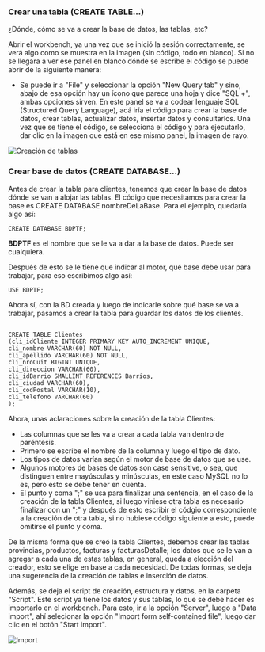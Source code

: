 ### Crear una tabla (CREATE TABLE...)	

¿Dónde, cómo se va a crear la base de datos, las tablas, etc?

Abrir el workbench, ya una vez que se inició la sesión correctamente, se verá algo como se muestra en la imagen (sin código, todo en blanco). Si no se llegara a ver ese panel en blanco dónde se escribe el código se puede abrir de la siguiente manera:

- Se puede ir a "File" y seleccionar la opción "New Query tab" y sino, abajo de esa opción hay un ícono que parece una hoja y dice "SQL +", ambas opciones sirven.
En este panel se va a codear lenguaje SQL (Structured Query Language), acá iría el código para crear la base de datos, crear tablas, actualizar datos, insertar datos y consultarlos. Una vez que se tiene el código, se selecciona el código y para ejecutarlo, dar clic en la imagen que está en ese mismo panel, la imagen de rayo.

![Creación de tablas](https://github.com/Eri02/intro-a-base-de-datos-relacional/blob/gh-pages/img/creacionTablas.png)


### Crear base de datos (CREATE DATABASE...)		

Antes de crear la tabla para clientes, tenemos que crear la base de datos dónde se van a alojar las tablas. El código que necesitamos    para crear la base es CREATE DATABASE nombreDeLaBase. Para el ejemplo, quedaría algo así:		

`CREATE DATABASE BDPTF;`

**BDPTF** es el nombre que se le va a dar a la base de datos. Puede ser cualquiera.
		
Después de esto se le tiene que indicar al motor, qué base debe usar para trabajar, para eso escribimos algo así:		

`USE BDPTF;`		

Ahora sí, con la BD creada y luego de indicarle sobre qué base se va a trabajar, pasamos a crear la tabla para guardar los datos de los  clientes. 

```

CREATE TABLE Clientes
(cli_idCliente INTEGER PRIMARY KEY AUTO_INCREMENT UNIQUE,
cli_nombre VARCHAR(60) NOT NULL,
cli_apellido VARCHAR(60) NOT NULL,
cli_nroCuit BIGINT UNIQUE,
cli_direccion VARCHAR(60),
cli_idBarrio SMALLINT REFERENCES Barrios,
cli_ciudad VARCHAR(60),
cli_codPostal VARCHAR(10),
cli_telefono VARCHAR(60)
);

```		

Ahora, unas aclaraciones sobre la creación de la tabla Clientes:	

- Las columnas que se les va a crear a cada tabla van dentro de paréntesis.		
- Primero se escribe el nombre de la columna y luego el tipo de dato.		
- Los tipos de datos varían según el motor de base de datos que se use.		
- Algunos motores de bases de datos son case sensitive, o sea, que distinguen entre mayúsculas y minúsculas, en este caso MySQL no lo     es, pero esto se debe tener en cuenta.		
- El punto y coma ";" se usa para finalizar una sentencia, en el caso de la creación de la tabla Clientes, si luego viniese otra tabla     es necesario finalizar con un ";" y después de esto escribir el códgio correspondiente a la creación de otra tabla, si no hubiese       código siguiente a esto, puede omitirse el punto y coma.		
		
De la misma forma que se creó la tabla Clientes, debemos crear las tablas provincias, productos, facturas y facturasDetalle; los datos que se le van a agregar a cada una de estas tablas, en general, queda a elección del creador, esto se elige en base a cada necesidad. De todas formas, se deja una sugerencia de la creación de tablas e inserción de datos.

Además, se deja el script de creación, estructura y datos, en la carpeta "Script". Este script ya tiene los datos y sus tablas, lo que se debe hacer es importarlo en el workbench. Para esto, ir a la opción "Server", luego a "Data import", ahí selecionar la opción "Import form self-contained file", luego dar clic en el botón "Start import".

![Import](https://github.com/Eri02/intro-a-base-de-datos-relacional/blob/gh-pages/img/import.png)



